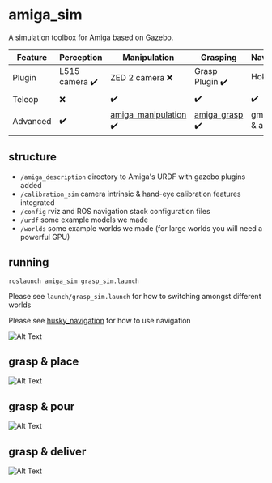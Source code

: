# amiga_sim

A simulation toolbox for Amiga based on Gazebo.


Feature | Perception | Manipulation | Grasping | Navigation
--- | --- | --- | --- |--- |
Plugin | L515 camera :heavy_check_mark: | ZED 2 camera :x: | Grasp Plugin :heavy_check_mark: | Hokuyo :heavy_check_mark:
Teleop | :x: | :heavy_check_mark: | :heavy_check_mark: | :heavy_check_mark: |
Advanced | :heavy_check_mark: | [amiga_manipulation](https://github.com/yw14218/amiga_extra/tree/main/amiga_manipulation) :heavy_check_mark: | [amiga_grasp](https://github.com/yw14218/amiga_extra/tree/main/amiga_grasp) :heavy_check_mark:| gmapping & amcl :heavy_check_mark:


## structure
* `/amiga_description` directory to Amiga's URDF with gazebo plugins added
* `/calibration_sim` camera intrinsic & hand-eye calibration features integrated
* `/config` rviz and ROS navigation stack configuration files
* `/urdf` some example models we made 
* `/worlds` some example worlds we made (for large worlds you will need a powerful GPU)

## running

```
roslaunch amiga_sim grasp_sim.launch
```

Please see `launch/grasp_sim.launch` for how to switching amongst different worlds

Please see [husky_navigation](http://wiki.ros.org/husky_navigation/Tutorials/Husky%20AMCL%20Demo) for how to use navigation

![Alt Text](https://github.com/yw14218/amiga_extra/blob/main/amiga_sim/media/kitchen_sim.png)

## grasp & place
![Alt Text](https://github.com/yw14218/amiga_extra/blob/main/amiga_sim/media/grasp_place_sim.gif)

## grasp & pour
![Alt Text](https://github.com/yw14218/amiga_extra/blob/main/amiga_sim/media/pour_sim.gif)

## grasp & deliver
![Alt Text](https://github.com/yw14218/amiga_extra/blob/main/amiga_sim/media/pick_handle.gif)
